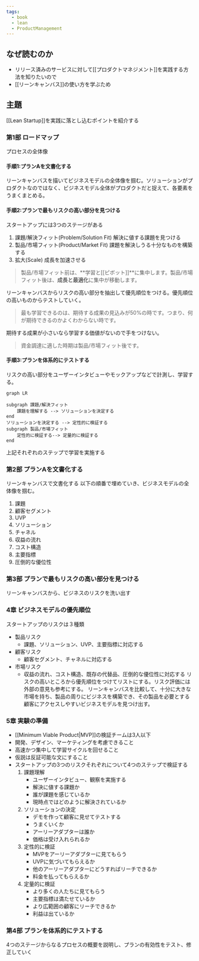 ```yaml
---
tags:
  - book
  - lean
  - ProductManagement
---
```

## なぜ読むのか
- リリース済みのサービスに対して[[プロダクトマネジメント]]を実践する方法を知りたいので
- [[リーンキャンバス]]の使い方を学ぶため

## 主題
[[Lean Startup]]を実践に落とし込むポイントを紹介する
### 第1部 ロードマップ
プロセスの全体像
#### 手順1:プランAを文書化する
リーンキャンバスを描いてビジネスモデルの全体像を掴む。ソリューションがプロダクトなのではなく、ビジネスモデル全体がプロダクトだと捉えて、各要素をうまくまとめる。
#### 手順2:プランで最もリスクの高い部分を見つける 
スタートアップには3つのステージがある
1. 課題/解決フィット(Problem/Solution Fit)
	解決に値する課題を見つける
2. 製品/市場フィット(Product/Market Fit)
	課題を解決しうる十分なものを構築する
3. 拡大(Scale)
	成長を加速させる

> 製品/市場フィット前は、**学習と[[ピボット]]**に集中します。製品/市場フィット後は、**成長と最適化**に集中が移動します。

リーンキャンバスからリスクの高い部分を抽出して優先順位をつける。優先順位の高いものからテストしていく。

> 最も学習できるのは、期待する成果の見込みが50%の時です。つまり、何が期待できるのかよくわからない時です。

期待する成果が小さいなら学習する価値がないので手をつけない。

> 資金調達に適した時期は製品/市場フィット後です。
#### 手順3:プランを体系的にテストする
リスクの高い部分をユーザーインタビューやモックアップなどで計測し、学習する。
```mermaid
graph LR

subgraph 課題/解決フィット
	課題を理解する --> ソリューションを決定する
end
ソリューションを決定する --> 定性的に検証する
subgraph 製品/市場フィット
	定性的に検証する--> 定量的に検証する
end
```
上記それぞれのステップで学習を実施する
### 第2部 プランAを文書化する
リーンキャンバスで文書化する
以下の順番で埋めていき、ビジネスモデルの全体像を掴む。
1. 課題
2. 顧客セグメント
3. UVP
4. ソリューション
5. チャネル
6. 収益の流れ
7. コスト構造
8. 主要指標
9. 圧倒的な優位性
### 第3部 プランで最もリスクの高い部分を見つける
リーンキャンバスから、ビジネスのリスクを洗い出す
### 4章 ビジネスモデルの優先順位
スタートアップのリスクは３種類
- 製品リスク
	- 課題、ソリューション、UVP、主要指標に対応する
- 顧客リスク
	- 顧客セグメント、チャネルに対応する
- 市場リスク
	- 収益の流れ、コスト構造、既存の代替品、圧倒的な優位性に対応する
リスクの高いところから優先順位をつけてリストにする。リスク評価には外部の意見も参考にする。
リーンキャンバスを比較して、十分に大きな市場を持ち、製品の周りにビジネスを構築でき、その製品を必要とする顧客にアクセスしやすいビジネスモデルを見つけ出す。
### 5章 実験の準備
- [[Minimum Viable Product|MVP]]の検証チームは3人以下
- 開発、デザイン、マーケティングを考慮できること
- 高速かつ集中して学習サイクルを回せること
- 仮説は反証可能な文にすること
- スタートアップの3つのリスクそれぞれについて4つのステップで検証する
	1. 課題理解
		- ユーザーインタビュー、観察を実施する
		- 解決に値する課題か
		- 誰が課題を感じているか
		- 現時点ではどのように解決されているか
	2. ソリューションの決定
		- デモを作って顧客に見せてテストする
		- うまくいくか
		- アーリーアダプターは誰か
		- 価格は受け入れられるか
	3. 定性的に検証
		- MVPをアーリーアダプターに見てもらう
		- UVPに気づいてもらえるか
		- 他のアーリーアダプターにどうすればリーチできるか
		- 料金を払ってもらえるか
	4. 定量的に検証
		- より多くの人たちに見てもらう
		- 主要指標は満たせているか
		- より広範囲の顧客にリーチできるか
		- 利益は出ているか

### 第4部 プランを体系的にテストする
4つのステージからなるプロセスの概要を説明し、プランの有効性をテスト、修正していく

